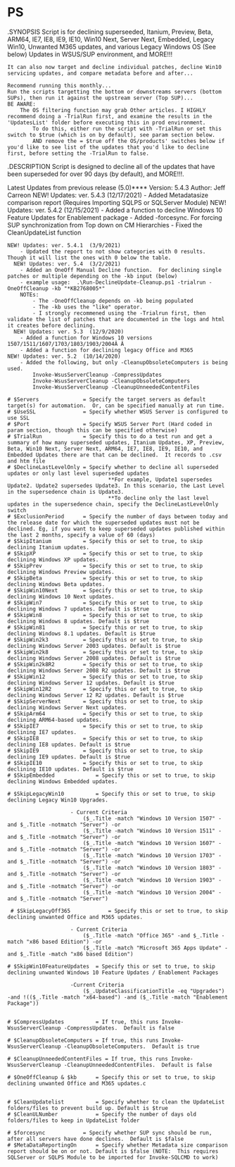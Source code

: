 # PS
.SYNOPSIS
Script is for declining superseeded, Itanium, Preview, Beta, ARM64, IE7, IE8, IE9, IE10, Win10 Next, Server Next, Embedded, Legacy Win10, Unwanted M365 updates, and various Legacy Windows OS (See below) Updates in WSUS/SUP environment, and MORE!!!


    It can also now target and decline individual patches, decline Win10 servicing updates, and compare metadata before and after...
	
    Recommend running this monthly...  
	Run the scripts targetting the bottom or downstreams servers (bottom SUPs), then run it against the upstream server (Top SUP)...
	BE AWARE:  
		The OS filtering function may grab Other articles. I HIGHLY recommend doing a -TrialRun first, and examine the results in the 'UpdatesList' folder before executing this in prod environment.  
			To do this, either run the script with -TrialRun or set this switch to $true (which is on by default), see param section below.  
			AND remove the = $true off the OS/products' switches below if you'd like to see list of the updates that you'd like to decline first, before setting the -TrialRun to false.

.DESCRIPTION 
 Script is designed to decline all of the updates that have been superseded for over 90 days (by default), and MORE!!!. 

Latest Updates from previous release (5.0)****
	Version:	5.4.3
	Author:		Jeff Carreon
    NEW! Updates: ver. 5.4.3  (12/17/2021)
        - Added Metadatasize comparison report (Requires Importing SQLPS or SQLServer Module)
    NEW! Updates: ver. 5.4.2  (12/15/2021)
        - Added a function to decline Windows 10 Feature Updates for Enablement package
        - Added -forcesync.  For forcing SUP synchronization from Top down on CM Hierarchies
        - Fixed the CleanUpdateList function
        
    NEW! Updates: ver. 5.4.1  (3/9/2021)
        - Updated the report to not show categories with 0 results.  Though it will list the ones with 0 below the table.
	  NEW! Updates: ver. 5.4  (3/2/2021)
		- Added an OneOff Manual Decline function.  For declining single patches or multiple depending on the -kb input (below)
        - example usage:  .\Run-DeclineUpdate-Cleanup.ps1 -trialrun -OneOffCleanup -kb "*KB2768005*"
        NOTEs: 
            - The -OneOffCleanup depends on -kb being populated
            - The -kb uses the "like" operator. 
            - I strongly recommened using the -Trialrun first, then validate the list of patches that are documented in the logs and html it creates before declining.
	  NEW! Updates: ver. 5.3  (12/9/2020)
		- Added a function for Windows 10 versions 1507/1511/1607/1703/1803/1903/2004Â Â 
        - Added a function for declining legacy Office and M365
    NEW! Updates: ver. 5.2  (10/14/2020)
        - Added the following, but only -CleanupObsoleteComputers is being used.
        	Invoke-WsusServerCleanup -CompressUpdates
	        Invoke-WsusServerCleanup -CleanupObsoleteComputers
	        Invoke-WsusServerCleanup -CleanupUnneededContentFiles

	# $Servers				= Specify the target servers as default target(s) for automation.  Or, can be specified manually at run time.
	# $UseSSL               = Specify whether WSUS Server is configured to use SSL
	# $Port                 = Specify WSUS Server Port (Hard coded in param section, though this can be specified otherwise)
	# $TrialRun		        = Specify this to do a test run and get a summary of how many superseded updates, Itanium Updates, XP, Preview, Beta, Win10 Next, Server Next, ARM64, IE7, IE8, IE9, IE10, and Embedded Updates there are that can be declined.  It records to .csv and htm file
	# $DeclineLastLevelOnly = Specify whether to decline all superseded updates or only last level superseded updates
									**For example, Update1 supersedes Update2. Update2 supersedes Update3. In this scenario, the Last Level in the supersedence chain is Update3. 
									**To decline only the last level updates in the supersedence chain, specify the DeclineLastLevelOnly switch
	# $ExclusionPeriod      = Specify the number of days between today and the release date for which the superseded updates must not be declined. Eg, if you want to keep superseded updates published within the last 2 months, specify a value of 60 (days)
	# $SkipItanium			= Specify this or set to true, to skip declining Itanium updates.
	# $SkipXP				= Specify this or set to true, to skip declining Windows XP updates.  
	# $SkipPrev				= Specify this or set to true, to skip declining Windows Preview updates.  
	# $SkipBeta				= Specify this or set to true, to skip declining Windows Beta updates.
	# $SkipWin10Next		= Specify this or set to true, to skip declining Windows 10 Next updates.
	# $SkipWin7				= Specify this or set to true, to skip declining Windows 7 updates. Default is $true
	# $SkipWin8				= Specify this or set to true, to skip declining Windows 8 updates. Default is $true
	# $SkipWin81			= Specify this or set to true, to skip declining Windows 8.1 updates. Default is $true
	# $SkipWin2k3			= Specify this or set to true, to skip declining Windows Server 2003 updates. Default is $true
	# $SkipWin2k8			= Specify this or set to true, to skip declining Windows Server 2008 updates. Default is $true
	# $SkipWin2k8R2			= Specify this or set to true, to skip declining Windows Server 2008 R2 updates. Default is $true
	# $SkipWin12			= Specify this or set to true, to skip declining Windows Server 12 updates. Default is $true
	# $SkipWin12R2			= Specify this or set to true, to skip declining Windows Server 12 R2 updates. Default is $true
	# $SkipServerNext		= Specify this or set to true, to skip declining Windows Server Next updates.
	# $SkipArm64			= Specify this or set to true, to skip declining ARM64-based updates.
	# $SkipIE7				= Specify this or set to true, to skip declining IE7 updates.
	# $SkipIE8				= Specify this or set to true, to skip declining IE8 updates. Default is $true
	# $SkipIE9				= Specify this or set to true, to skip declining IE9 updates. Default is $true
	# $SkipIE10				= Specify this or set to true, to skip declining IE10 updates. Default is $true
	# $SkipEmbedded				= Specify this or set to true, to skip declining Windows Embedded updates.

	# $SkipLegacyWin10			= Specify this or set to true, to skip declining Legacy Win10 Upgrades.

						- Current Criteria
							($_.Title -match "Windows 10 Version 1507" -and $_.Title -notmatch "Server") -or
							($_.Title -match "Windows 10 Version 1511" -and $_.Title -notmatch "Server") -or 
							($_.Title -match "Windows 10 Version 1607" -and $_.Title -notmatch "Server") -or 
							($_.Title -match "Windows 10 Version 1703" -and $_.Title -notmatch "Server") -or 
							($_.Title -match "Windows 10 Version 1803" -and $_.Title -notmatch "Server") -or 
							($_.Title -match "Windows 10 Version 1903" -and $_.Title -notmatch "Server") -or 
							($_.Title -match "Windows 10 Version 2004" -and $_.Title -notmatch "Server")
                                     
	 # $SkipLegacyOff365			= Specify this or set to true, to skip declining unwanted Office and M365 updates.

						- Current Criteria
							($_.Title -match "Office 365" -and $_.Title -match "x86 based Edition") -or 
							($_.Title -match "Microsoft 365 Apps Update" -and $_.Title -match "x86 based Edition")
    
	# $SkipWin10FeatureUpdates  = Specify this or set to true, to skip declining unwanted Windows 10 Feature Updates / Enablement Packages
    
						-Current Criteria
							($_.UpdateClassificationTitle -eq "Upgrades") -and !(($_.Title -match "x64-based") -and ($_.Title -match "Enablement Package"))


	# $CompressUpdates			= If true, this runs Invoke-WsusServerCleanup -CompressUpdates.  Default is false

	# $CleanupObsoleteComputers	= If true, this runs Invoke-WsusServerCleanup -CleanupObsoleteComputers.  Default is true

	# $CleanupUnneededContentFiles = If true, this runs Invoke-WsusServerCleanup -CleanupUnneededContentFiles.  Default is false
    
	# $OneOffCleanup & $kb		= Specify this or set to true, to skip declining unwanted Office and M365 updates.c


	# $CleanUpdatelist			= Specify whether to clean the UpdateList folders/files to prevent build up. Default is $true
	# $CleanULNumber			= Specify the number of days old folders/files to keep in UpdateList folder

	# $forcesync			= Specify whether SUP sync should be run, after all servers have done declines.  Default is $false
	# $MetaDataReportingOn		= Specify whether Metadata size comparison report should be on or not. Default is $false (NOTE:  This requires SQLServer or SQLPS Module to be imported for Invoke-SQLCMD to work)

  
